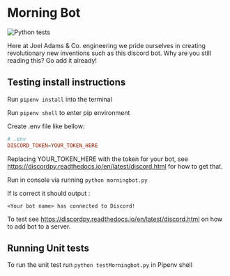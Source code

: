 # Morning Bot

![Python tests](https://github.com/Andrastr/MorningBot/actions/workflows/python-test.yml/badge.svg)

Here at Joel Adams & Co. engineering we pride ourselves in creating revolutionary new 
inventions such as this discord bot. Why are you still reading this? Go add it 
already!

## Testing install instructions

Run `pipenv install` into the terminal

Run `pipenv shell` to enter pip environment

Create .env file like bellow:

```conf
# .env
DISCORD_TOKEN=YOUR_TOKEN_HERE
```

Replacing YOUR_TOKEN_HERE with the token for your bot, see <https://discordpy.readthedocs.io/en/latest/discord.html> for how to get that.

Run in console via running `python morningbot.py`

If is correct it should output :

`<Your bot name> has connected to Discord!`

To test see <https://discordpy.readthedocs.io/en/latest/discord.html> on how to add bot to a server.

## Running Unit tests

To run the unit test run `python testMorningbot.py` in Pipenv shell
